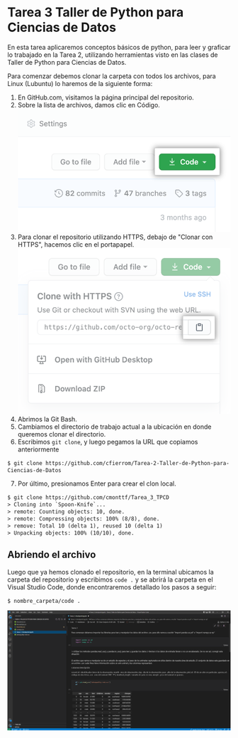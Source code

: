 # Tarea 3 Taller de Python para Ciencias de Datos 

En esta tarea aplicaremos conceptos básicos de python, para leer y graficar lo trabajado en la Tarea 2, utilizando herramientas visto en las clases de Taller de Python para Ciencias de Datos.

Para comenzar debemos clonar la carpeta con todos los archivos, para Linux (Lubuntu) lo haremos de la siguiente forma:

1. En GitHub.com, visitamos la página principal del repositorio.
2. Sobre la lista de archivos, damos clic en Código.
![imagen 1](./code-button.png)
3. Para clonar el repositorio utilizando HTTPS, debajo de "Clonar con HTTPS", hacemos clic en el portapapel. 
![imagen 2](./https-url-clone.png)
4. Abrimos la Git Bash.
5. Cambiamos el directorio de trabajo actual a la ubicación en donde queremos clonar el directorio.
6. Escribimos ```git clone```, y luego pegamos la URL que copiamos anteriormente
```
$ git clone https://github.com/cfierrom/Tarea-2-Taller-de-Python-para-Ciencias-de-Datos
```
7. Por último, presionamos Enter para crear el clon local. 
``` 
$ git clone https://github.com/cmonttf/Tarea_3_TPCD
> Cloning into `Spoon-Knife`...
> remote: Counting objects: 10, done.
> remote: Compressing objects: 100% (8/8), done.
> remove: Total 10 (delta 1), reused 10 (delta 1)
> Unpacking objects: 100% (10/10), done.
```

## Abriendo el archivo

Luego que ya hemos clonado el repositorio, en la terminal ubicamos la carpeta del repositorio y escribimos ```code .``` y se abrirá la carpeta en el Visual Studio Code, donde encontraremos detallado los pasos a seguir:
```
$ nombre_carpeta/code .
```
![imagen 3](./Visual_Studio_Code.png)

